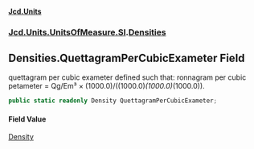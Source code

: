 #### [Jcd.Units](index 'index')
### [Jcd.Units.UnitsOfMeasure.SI](Jcd.Units.UnitsOfMeasure.SI 'Jcd.Units.UnitsOfMeasure.SI').[Densities](Densities 'Jcd.Units.UnitsOfMeasure.SI.Densities')

## Densities.QuettagramPerCubicExameter Field

quettagram per cubic exameter defined such that: ronnagram per cubic petameter = Qg/Em³ ×
(1000.0)/((1000.0)*(1000.0)*(1000.0)).

```csharp
public static readonly Density QuettagramPerCubicExameter;
```

#### Field Value
[Density](Density 'Jcd.Units.UnitTypes.Density')